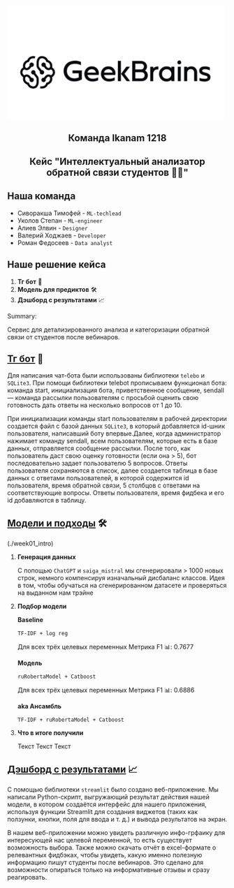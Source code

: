 <p align="center">
    <img src="./logo.jpg" alt="Логотип проекта" width="500" style="display: inline-block; vertical-align: middle; margin-right: 10px;"/>  <br/>
     <H2 align="center">Команда Ikanam 1218</H2> 
    <H2 align="center">Кейс "Интеллектуальный анализатор обратной связи студентов 🙋‍♂"</H2> 
</p>

## Наша команда 
- Сиворакша Тимофей -  `ML-techlead`
- Уколов Степан -  `ML-engineer`
- Алиев Элвин -  `Designer`
- Валерий Ходжаев -  `Developer`
- Роман Федосеев -  `Data analyst`


## Наше решение кейса


1. __Тг бот__ 💬
2. __Модель для предиктов__ 🛠️
3. __Дэшборд с результатами__ 📈

Summary:

Сервис для детализированного анализа и категоризации обратной связи от студентов после вебинаров.

## [Тг бот](./telegram_bot) 💬

Для написания чат-бота были использованы библиотеки `telebo` и `SQLite3`. При помощи библиотеки telebot прописываем функционал бота: команда start, инициализация бота, приветственное сообщение, sendall — команда рассылки пользователям с просьбой оценить свою готовность дать ответы на несколько вопросов от 1 до 10.

При инициализации команды start пользователям в рабочей директории создается файл с базой данных `SQLite3`, в который добавляется id-шник пользователя, написавший боту впервые.Далее, когда администратор нажимает команду sendall, всем пользователям, которые есть в базе данных, отправляется сообщение рассылки.
После того, как пользователь даст свою оценку готовности (если она > 5), бот последовательно задает пользователю 5 вопросов. Ответы пользователя сохраняются в список, далее создается таблица в базе данных с ответами пользователей, в которой содержится id пользователя, время обратной связи, 5 столбцов с ответами на соответствующие вопросы. Ответы пользователя, время фидбека и его id добавляются в таблицу.

## [Модели и подходы](./models) 🛠️
(./week01_intro)

1. __Генерация данных__
   
    С попощью `ChatGPT` и `saiga_mistral` мы сгенерировали > 1000 новых строк, немного компенсируя изначальный дисбаланс классов. Идея в том, чтобы обучаться на сгенерированном датасете и проверяться на выданном нам трэйне
   
2. __Подбор модели__

   __Baseline__
   ```
   TF-IDF + log reg 
   ```
   Для всех трёх целевых переменных
   Метрика F1 📊: 0.7677

   __Модель__
   ```
   ruRobertaModel + Catboost
   ```
   Для всех трёх целевых переменных
   Метрика F1 📊: 0.6886

   __aka Ансамбль__
   ```
   TF-IDF + ruRobertaModel + Catboost
   ```

   

 
5. __Что в итоге получили__

   Текст Текст Текст

## [Дэшборд с результатами](./web-service) 📈

С помощью библиотеки `streamlit` было создано веб-приложение. Мы написали Python-скрипт, выгружающий результат действия нашей модели, в котором создаётся интерфейс для нашего приложения, используя функции Streamlit для создания виджетов (таких как ползунки, кнопки, поля для ввода и т. д.) и вывода результатов на экран.

В нашем веб-приложении можно увидеть различную инфо-грфаику для интересующей нас целевой переменной, то есть существует возможность выбора. Также можно скачать отчёт в excel-формате о релевантных фидбэках, чтобы увидеть, какую именно полезную информацию пишут студенты после вебинаров. Это сделано для возможности опираться только на информативные отзывы и сразу реагировать.

